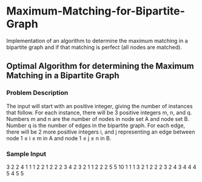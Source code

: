 # Maximum-Matching-for-Bipartite-Graph
Implementation of an algorithm to determine the maximum matching in a bipartite graph and if that matching is perfect (all nodes are matched).

## Optimal Algorithm for determining the Maximum Matching in a Bipartite Graph

### Problem Description
The input will start with an positive integer, giving the number of instances that follow. For each instance, there will be 3 positive integers m, n, and q. Numbers m and n are the number of nodes in node set A and node set B. Number q is the number of edges in the bipartite graph. For each edge, there will be 2 more positive integers i, and j representing an edge between node 1 ≤ i ≤ m in A and node 1 ≤ j ≤ n in B.

### Sample Input
3
2 2 4
1 1
1 2
2 1
2 2
2 3 4
2 3
2 1
1 2
2 2
5 5 10
1 1
1 3
2 1
2 2
2 3
2 4
3 4
4 4
5 4
5 5
